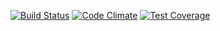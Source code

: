 [![Build Status](https://travis-ci.org/darkleaf/percolator.svg)](https://travis-ci.org/darkleaf/percolator)
[![Code Climate](https://codeclimate.com/github/darkleaf/percolator/badges/gpa.svg)](https://codeclimate.com/github/darkleaf/percolator)
[![Test Coverage](https://codeclimate.com/github/darkleaf/percolator/badges/coverage.svg)](https://codeclimate.com/github/darkleaf/percolator)
